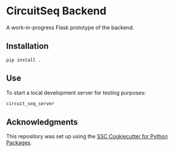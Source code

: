 # CircuitSeq Backend

A work-in-progress Flask prototype of the backend.

## Installation

```pycon
pip install .
```

## Use

To start a local development server for testing purposes:

```bash
circuit_seq_server
```

## Acknowledgments

This repository was set up using the [SSC Cookiecutter for Python Packages](https://github.com/ssciwr/cookiecutter-python-package).

